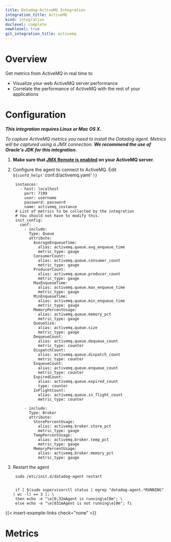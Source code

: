 ```yaml
---
title: Datadog-ActiveMQ Integration
integration_title: ActiveMQ
kind: integration
doclevel: complete
newhlevel: true
git_integration_title: activemq
---
```


# Overview

Get metrics from ActiveMQ in real time to

* Visualize your web ActiveMQ server performance
* Correlate the performance of ActiveMQ with the rest of your applications


# Configuration


***This integration requires Linux or Mac OS X.***

*To capture ActiveMQ metrics you need to install the Datadog agent. Metrics will be captured using a JMX connection. **We recommend the use of Oracle's JDK for this integration.***

1. **Make sure that [ JMX Remote is enabled][1] on your ActiveMQ server.**
2. Configure the agent to connect to ActiveMQ. Edit `${confd_help('`conf.d/activemq.yaml`')}`

        instances:
          - host: localhost
            port: 7199
            user: username
            password: password
            name: activemq_instance
        # List of metrics to be collected by the integration
        # You should not have to modify this.
        init_config:
          conf:
            - include:
              Type: Queue
              attribute:
                AverageEnqueueTime:
                  alias: activemq.queue.avg_enqueue_time
                  metric_type: gauge
                ConsumerCount:
                  alias: activemq.queue.consumer_count
                  metric_type: gauge
                ProducerCount:
                  alias: activemq.queue.producer_count
                  metric_type: gauge
                MaxEnqueueTime:
                  alias: activemq.queue.max_enqueue_time
                  metric_type: gauge
                MinEnqueueTime:
                  alias: activemq.queue.min_enqueue_time
                  metric_type: gauge
                MemoryPercentUsage:
                  alias: activemq.queue.memory_pct
                  metric_type: gauge
                QueueSize:
                  alias: activemq.queue.size
                  metric_type: gauge
                DequeueCount:
                  alias: activemq.queue.dequeue_count
                  metric_type: counter
                DispatchCount:
                  alias: activemq.queue.dispatch_count
                  metric_type: counter
                EnqueueCount:
                  alias: activemq.queue.enqueue_count
                  metric_type: counter
                ExpiredCount:
                  alias: activemq.queue.expired_count
                  type: counter
                InFlightCount:
                  alias: activemq.queue.in_flight_count
                  metric_type: counter

            - include:
              Type: Broker
              attribute:
                StorePercentUsage:
                  alias: activemq.broker.store_pct
                  metric_type: gauge
                TempPercentUsage:
                  alias: activemq.broker.temp_pct
                  metric_type: gauge
                MemoryPercentUsage:
                  alias: activemq.broker.memory_pct
                  metric_type: gauge


3. Restart the agent

        sudo /etc/init.d/datadog-agent restart


        if [ $(sudo supervisorctl status | egrep "datadog-agent.*RUNNING" | wc -l) == 3 ]; \
        then echo -e "\e[0;32mAgent is running\e[0m"; \
        else echo -e "\e[031mAgent is not running\e[0m"; fi


{{< insert-example-links check="none" >}}

# Metrics



[1]: http://activemq.apache.org/jmx.html
